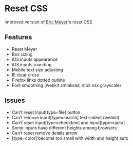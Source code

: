 # Reset CSS

Improved version of [Eric Meyer](http://meyerweb.com/eric/tools/css/reset/)'s reset CSS

## Features

* Reset Meyer
* Box sizing
* iOS inputs appearance
* iOS inputs rounding
* Mobile text size adjusting
* IE clear cross
* Firefox links dotted outline
* Font smoothing (webkit antialised, moz osx grayscale)

## Issues

* Can't reset input[type=file] button
* Can't remove input[type=search] text-indent (webkit)
* Can't reset input[type=checkbox] and input[type=radio]
* Some inputs have different heights among browsers
* Can't reset remove details arrow
* [type=color] become too small with width and height auto
